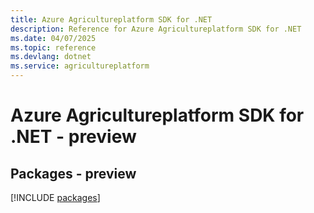 ```yaml
---
title: Azure Agricultureplatform SDK for .NET
description: Reference for Azure Agricultureplatform SDK for .NET
ms.date: 04/07/2025
ms.topic: reference
ms.devlang: dotnet
ms.service: agricultureplatform
---
```

# Azure Agricultureplatform SDK for .NET - preview
## Packages - preview
[!INCLUDE [packages](agricultureplatform-index.md)]